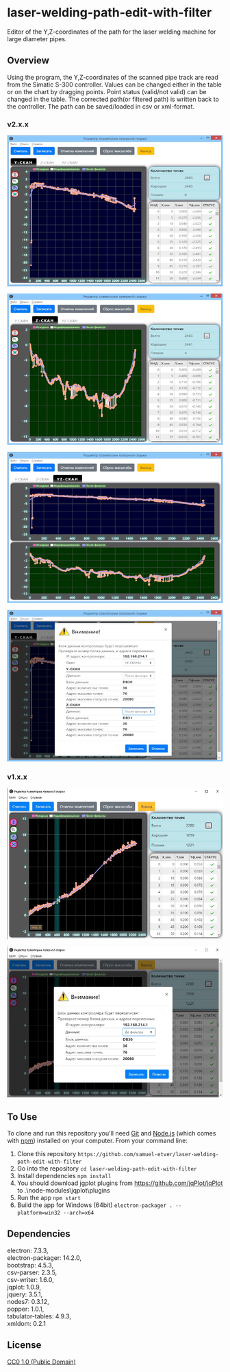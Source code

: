 # laser-welding-path-edit-with-filter

Editor of the Y,Z-coordinates of the path for the laser welding machine for large diameter pipes.

## Overview
Using the program, the Y,Z-coordinates of the scanned pipe track are read from the Simatic S-300 controller.
Values can be changed either in the table or on the chart by dragging points.
Point status (valid/not valid) can be changed in the table.
The corrected path(or filtered path) is written back to the controller.
The path can be saved/loaded in csv or xml-format.<br>

### v2.x.x
![](Screenshots/image10.jpg)

![](Screenshots/image11.jpg)

![](Screenshots/image12.jpg)

![](Screenshots/image13.jpg)

### v1.x.x
![](Screenshots/image1.jpg)

![](Screenshots/image2.jpg)


## To Use

To clone and run this repository you'll need [Git](https://git-scm.com) and [Node.js](https://nodejs.org/en/download/) (which comes with [npm](http://npmjs.com)) installed on your computer. From your command line:

1. Clone this repository ```https://github.com/samuel-etver/laser-welding-path-edit-with-filter```
2. Go into the repository ```cd laser-welding-path-edit-with-filter```
3. Install dependencies ```npm install```
4. You should download jgplot plugins from https://github.com/jqPlot/jqPlot to .\node-modules\jqplot\plugins
5. Run the app ```npm start```
6. Build the app for Windows (64bit) ```electron-packager . --platform=win32 --arch=x64```
  
## Dependencies

electron: 7.3.3,<br>
electron-packager: 14.2.0,<br>
bootstrap: 4.5.3,<br>
csv-parser: 2.3.5,<br>
csv-writer: 1.6.0,<br>
jqplot: 1.0.9,<br>
jquery: 3.5.1,<br>
nodes7: 0.3.12,<br>
popper: 1.0.1,<br>
tabulator-tables: 4.9.3,<br>
xmldom: 0.2.1<br>

## License

[CC0 1.0 (Public Domain)](./LICENSE)
